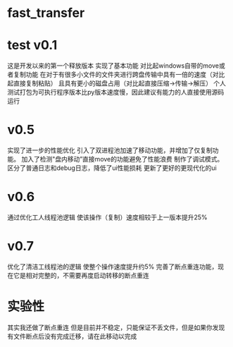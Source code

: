 # fast_transfer
# test v0.1
这是开发以来的第一个释放版本
实现了基本功能
对比起windows自带的move或者复制功能
在对于有很多小文件的文件夹进行跨盘传输中具有一倍的速度（对比起直接复制粘贴）
且具有更小的磁盘占用（对比起直接压缩->传输->解压）
个人测试打包为可执行程序版本比py版本速度慢，因此建议有能力的人直接使用源码运行
# v0.5
实现了进一步的性能优化
引入了双进程池加速了移动功能，并增加了仅复制功能。
加入了检测"盘内移动”直接move的功能避免了性能浪费
制作了调试模式。区分了普通日志和debug日志，降低了ui性能损耗
更新了更好的更现代化的ui
# v0.6
通过优化工人线程池逻辑
使该操作（复制）速度相较于上一版本提升25%
# v0.7
优化了清洁工线程池的逻辑
使整个操作速度提升约5%
完善了断点重连功能，现在它是相对完整的，不需要再度启动转移的断点重连
# 实验性
其实我还做了断点重连
但是目前并不稳定，只能保证不丢文件，但是如果你发现有文件断点后没有完成迁移，请在此移动以完成
